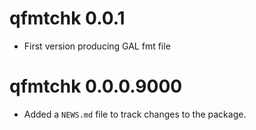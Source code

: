 # qfmtchk 0.0.1

* First version producing GAL fmt file

# qfmtchk 0.0.0.9000

* Added a `NEWS.md` file to track changes to the package.
